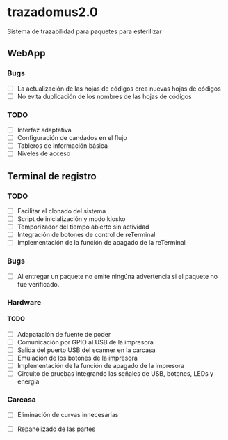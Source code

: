 # trazadomus2.0
Sistema de trazabilidad para paquetes para esterilizar 

## WebApp

### Bugs
- [ ] La actualización de las hojas de códigos crea nuevas hojas de códigos
- [ ] No evita duplicación de los nombres de las hojas de códigos

### TODO
- [ ] Interfaz adaptativa
- [ ] Configuración de candados en el flujo
- [ ] Tableros de información básica
- [ ] Niveles de acceso

## Terminal de registro

### TODO
- [ ] Facilitar el clonado del sistema
- [ ] Script de inicialización y modo kiosko
- [ ] Temporizador del tiempo abierto sin actividad
- [ ] Integración de botones de control de reTerminal
- [ ] Implementación de la función de apagado de la reTerminal

### Bugs
- [ ] Al entregar un paquete no emite ningúna advertencia si el paquete no fue verificado.

### Hardware

#### TODO
- [ ] Adapatación de fuente de poder
- [ ] Comunicación por GPIO al USB de la impresora
- [ ] Salida del puerto USB del scanner en la carcasa
- [ ] Emulación de los botones de la impresora
- [ ] Implementación de la función de apagado de la impresora
- [ ] Circuito de pruebas integrando las señales de USB, botones, LEDs y energía

### Carcasa
- [ ] Eliminación de curvas innecesarias
- [ ] Repanelizado de las partes

